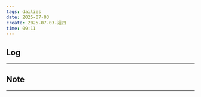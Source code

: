 ```yaml
---
tags: dailies  
date: 2025-07-03
create: 2025-07-03-週四
time: 09:11
---
```

## Log
---


## Note
---

